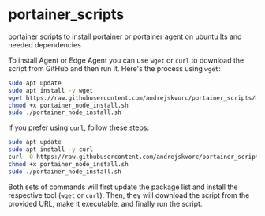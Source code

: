 # portainer_scripts
portainer scripts to install portainer or portainer agent on ubuntu lts and needed dependencies



To install Agent or Edge Agent you can use `wget` or `curl` to download the script from GitHub and then run it. Here's the process using `wget`:

```bash
sudo apt update
sudo apt install -y wget
wget https://raw.githubusercontent.com/andrejskvorc/portainer_scripts/main/portainer_node_install.sh
chmod +x portainer_node_install.sh
sudo ./portainer_node_install.sh
```

If you prefer using `curl`, follow these steps:

```bash
sudo apt update
sudo apt install -y curl
curl -O https://raw.githubusercontent.com/andrejskvorc/portainer_scripts/main/portainer_node_install.sh
chmod +x portainer_node_install.sh
sudo ./portainer_node_install.sh
```

Both sets of commands will first update the package list and install the respective tool (`wget` or `curl`). Then, they will download the script from the provided URL, make it executable, and finally run the script.
